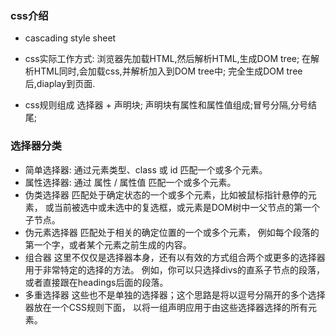 ### css介绍
* cascading style sheet
* css实际工作方式:
	浏览器先加载HTML,然后解析HTML,生成DOM tree;
	在解析HTML同时,会加载css,并解析加入到DOM tree中;
	完全生成DOM tree后,diaplay到页面.
	
* css规则组成
	选择器 + 声明块;
	声明块有属性和属性值组成;冒号分隔,分号结尾;

### 选择器分类
* 简单选择器:
	通过元素类型、class 或 id 匹配一个或多个元素。
* 属性选择器:
	通过 属性 / 属性值 匹配一个或多个元素。
* 伪类选择器
	匹配处于确定状态的一个或多个元素，比如被鼠标指针悬停的元素，
	或当前被选中或未选中的复选框，或元素是DOM树中一父节点的第一个子节点。
* 伪元素选择器
	匹配处于相关的确定位置的一个或多个元素，
	例如每个段落的第一个字，或者某个元素之前生成的内容。 
* 组合器
	这里不仅仅是选择器本身，还有以有效的方式组合两个或更多的选择器用于非常特定的选择的方法。
	例如，你可以只选择divs的直系子节点的段落，或者直接跟在headings后面的段落。
* 多重选择器
	这些也不是单独的选择器；这个思路是将以逗号分隔开的多个选择器放在一个CSS规则下面，
	以将一组声明应用于由这些选择器选择的所有元素。
	
